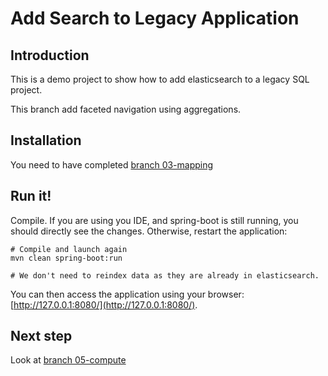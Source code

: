 Add Search to Legacy Application
================================

Introduction
------------

This is a demo project to show how to add elasticsearch to a legacy SQL project.

This branch add faceted navigation using aggregations.

Installation
------------

You need to have completed [branch 03-mapping](https://github.com/dadoonet/legacy-search/tree/03-mapping)

Run it!
-------

Compile. If you are using you IDE, and spring-boot is still running, 
you should directly see the changes. Otherwise, restart the application:

```
# Compile and launch again
mvn clean spring-boot:run

# We don't need to reindex data as they are already in elasticsearch.
```

You can then access the application using your browser: [http://127.0.0.1:8080/](http://127.0.0.1:8080/).

Next step
---------

Look at [branch 05-compute](https://github.com/dadoonet/legacy-search/tree/05-compute)
